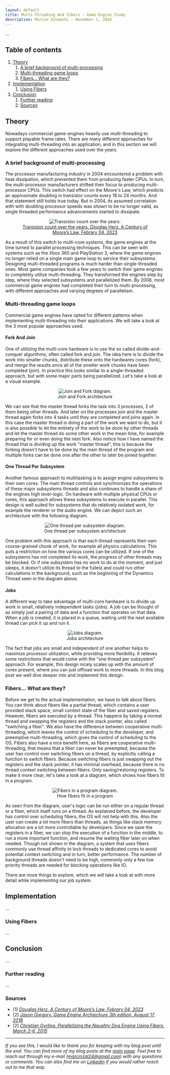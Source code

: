 ```yaml
---
layout: default
title: Multi-Threading And Fibers - Game Engine Study
description: Marcin Zalewski - November 1, 2024
---
```


...

## Table of contents
1. [Theory](#theory)
    1. [A brief background of multi-processing](#theory1)
    2. [Multi-threading game loops](#theory2)
    3. [Fibers... What are they?](#theory3)
2. [Implementation](#implementation)
    1. [Using Fibers](#implementation1)
3. [Conclusion](#conclusion)
    1. [Further reading](#conclusion1)
    2. [Sources](#conclusion2)

## Theory <a name="theory"></a>

Nowadays commercial game-engines heavily use multi-threading to support playable frame rates. There are many different approaches for integrating multi-threading into an application, and in this section we will explore the different approaches used over the years.

### A brief background of multi-processing <a name="theory1"></a>

The processor manufacturing industry in 2004 encountered a problem with heat dissipation, which prevented them from producing faster CPUs. In turn, the multi-processor manufacturers shifted their focus to producing multi-processor CPUs. This switch had effect on the Moore's Law, which predicts an approximate doubling in transistor counts every 18 to 24 months. And that statement still holds true today. But in 2004, its assumed correlation with with doubling processor speeds was shown to be no longer valid, as single threaded performance advancements started to dissipate.

<figure align="center" class="image">
<img src="assets/images/multi-threading-fibers/TransistorCountOverTheYears.png" alt="Transistor count over the years."/>
<figcaption> <a href="https://www.semianalysis.com/p/a-century-of-moores-law"> Transistor count over the years. Douglas Herz. A Century of Moore’s Law, Febrary 04, 2023 </a> </figcaption>
</figure>

As a result of this switch to multi-core systems, the game engines at the time turned to parallel processing techniques. This can be seen with systems such as the Xbox 360 and PlayStation 3, where the game engines no longer relied on a single main game loop to service their subsystems. Designing multi-threaded programs is much harder than single-threaded ones. Most game companies took a few years to switch their game engines to completely utilize multi-threading. They transformed the engines step by step, where they selected subsystems and parallelized them. By 2008, most commercial game engines had completed their turn to multi-processing, with different approaches and varying degrees of parallelism.

### Multi-threading game loops <a name="theory2"></a>

Commercial game engines have opted for different patterns when implementing multi-threading into their applications. We will take a look at the 3 most popular approaches used.

#### Fork And Join

One of utilizing the multi-core hardware is to use the so called divide-and-conquer algorithms, often called fork and join. 
The idea here is to divide the work into smaller chunks, distribute these onto the hardwares cores (fork), and merge the results once all of the smeller work chunks have been completed (join). In practice this looks similar to a single-threaded approach, but with some major parts being parallelized. Let's take a look at a visual example.

<figure align="center" class="image">
<img src="assets/images/multi-threading-fibers/JoinAndFork.jpg" alt="Join and Fork diagram."/>
<figcaption> Join and Fork architecture </figcaption>
</figure>

We can see that the master thread forks the task into 3 processes, 2 of them being other threads. And later on the processes join and the master thread again forks into 4 tasks until they are completed and joins again. In this case the master thread is doing a part of the work we want to do, but it is also possible to let the entirety of the work to be done by other threads and let the master thread do some other work in the mean time, for example preparing for or even doing the next fork. Also notice how I have named the thread that is dividing up the work "master thread", this is because the forking doesn't have to be done by the main thread of the program and multiple forks can be done one after the other to later be joined together.

#### One Thread Per Subsystem

Another famous approach to multitasking is to assign engine subsystems to their own cores. The main thread controls and synchronizes the operations of these major subsystems threads and also continues to handle a share of the engines high level-logic. On hardware with multiple physical CPUs or cores, this approach allows these subsystems to execute in parallel. This design is well suited for subsystems that do relatively isolated work, for example the renderer or the audio engine. We can depict such an architecture with the following diagram.

<figure align="center" class="image">
<img src="assets/images/multi-threading-fibers/OneThreadPerSubsystem.jpg" alt="One thread per subsystem diagram."/>
<figcaption> One thread per subsystem architecture </figcaption>
</figure>

One problem with this approach is that each thread represents their own course-grained chunk of work, for example all physics calculations. This puts a restriction on how the various cores can be utilized. If one of the subsystems has not completed its work, the progress of other threads may be blocked. Or if one subsystem has no work to do at the moment, and just sleeps, it doesn't utilize its thread to the fullest and could run other calculations in the background, such as the beginning of the Dynamics Thread seen in the diagram above.

#### Jobs

A different way to take advantage of multi-core hardware is to divide up work in small, relatively independent tasks (jobs). A job can be thought of as simply just a pairing of data and a function that operates on that data. When a job is created, it is placed in a queue, waiting until the next available thread can pick it up and run it.

<figure align="center" class="image">
<img src="assets/images/multi-threading-fibers/Jobs.jpg" alt="Jobs diagram."/>
<figcaption> Jobs architecture </figcaption>
</figure>

The fact that jobs are small and independent of one another helps to maximize processor utilization, while providing more flexibility. It relieves some restrictions that would come with the "one thread per subsystem" approach. For example, this design nicely scales up with the amount of cores present, where you can just offload work to more threads. In this blog post we well dive deeper into and implement this design.

### Fibers... What are they? <a name="theory3"></a>

Before we get to the actual implementation, we have to talk about fibers. You can think about fibers like a partial thread, which contains a user provided stack space, small context state of the fiber and saved registers. However, fibers are executed by a thread. This happens by taking a normal thread and swapping the registers and the stack pointer, also called "switching a fiber". We also have the difference between cooperative multi-threading, which leaves the control of scheduling to the developer, and preemptive multi-threading, which gives the control of scheduling to the OS. Fibers also have a nice benefit here, as fibers are cooperative multi-threading, that means that a fiber can never be preempted, because the user has control over switching fibers on a thread, by explicitly calling a function to switch fibers. Because switching fibers is just swapping out the registers and the stack pointer, it has minimal overhead, because there is no thread context switching between fibers. Only saving/restoring registers. To make it more clear, let's take a look at a diagram, which shows how fibers fit in a program.

<figure align="center" class="image">
<img src="assets/images/multi-threading-fibers/FiberInProgramUsage.jpg" alt="Fibers in a program diagram."/>
<figcaption> How fibers fit in a program </figcaption>
</figure>

As seen from the diagram, user's logic can be run either on a regular thread or a fiber, which itself runs on a thread. As explained before, the developer has control over scheduling fibers, the OS will not help with this. Also the user can create a lot more fibers than threads, as things like stack memory allocation are a lot more controllable by developers. Since we save the registers in a fiber, we can stop the execution of a function in the middle, to run a more important function, and resume the waiting fiber later on when needed. Though not shown in the diagram, a system that uses fibers commonly use thread affinity to lock threads to dedicated cores to avoid potential context switching and in turn, better performance. The number of background threads doesn't need to be high, commonly only a few low priority threads are needed for blocking operations like IO.

There are more things to explore, which we will take a look at with more detail while implementing our job system.

## Implementation <a name="implementation"></a>

...

### Using Fibers <a name="implementation1"></a>

...

## Conclusion <a name="conclusion"></a>

...

### Further reading <a name="conclusion1"></a>

...

### Sources <a name="conclusion2"></a>

- [1] [*Douglas Herz. A Century of Moore’s Law, Febrary 04, 2023*](https://www.semianalysis.com/p/a-century-of-moores-law)
- [2] [*Jason Gregory. Game Engine Archiechure 3th edition, August 17, 2018*](https://www.gameenginebook.com)
- [2] [*Christian Gyrling. Parallelizing the Naughty Dog Engine Using Fibers, March 2-6, 2015*](https://www.youtube.com/watch?v=HIVBhKj7gQU&t=1399s)

---
*If you see this, I would like to thank you for keeping with my blog post until the end. You can find more of my blog posts at the [main page](https://mmzala.github.io/blog/). Feel free to reach out through my e-mail (marcinzal24@gmail.com) with any questions or comments. You can also find me on [LinkedIn](https://www.linkedin.com/in/marcin-zalewski-6a17231a4/) if you would rather reach out to me that way.*